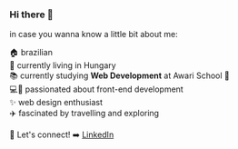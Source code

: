 ### Hi there 👋

in case you wanna know a little bit about me:

:house: brazilian <br/>
:round_pushpin: currently living in Hungary <br/>
:books: currently studying <strong>Web Development</strong> at Awari School :blue_heart: <br/>
:computer::woman: passionated about front-end development <br/>
:sparkles: web design enthusiast <br/>
:airplane: fascinated by travelling and exploring <br/>

:link: Let's connect! :arrow_right: 
<a target="_blank" href="https://www.linkedin.com/in/bianca-sehn-95b72b140/">LinkedIn</a>
